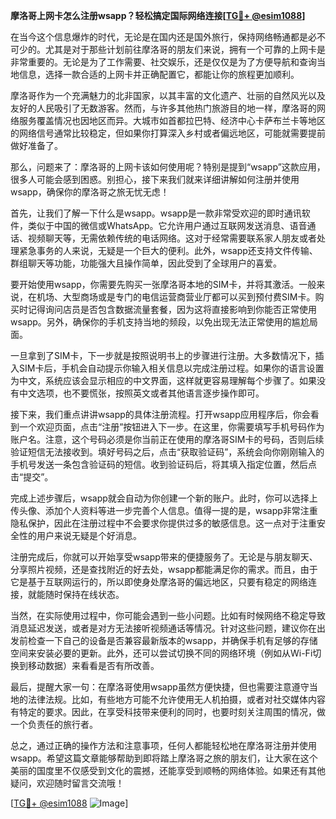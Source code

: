 **摩洛哥上网卡怎么注册wsapp？轻松搞定国际网络连接[[TG💪+ @esim1088](https://t.me/s/esim1088)]**

在当今这个信息爆炸的时代，无论是在国内还是国外旅行，保持网络畅通都是必不可少的。尤其是对于那些计划前往摩洛哥的朋友们来说，拥有一个可靠的上网卡是非常重要的。无论是为了工作需要、社交娱乐，还是仅仅是为了方便导航和查询当地信息，选择一款合适的上网卡并正确配置它，都能让你的旅程更加顺利。

摩洛哥作为一个充满魅力的北非国家，以其丰富的文化遗产、壮丽的自然风光以及友好的人民吸引了无数游客。然而，与许多其他热门旅游目的地一样，摩洛哥的网络服务覆盖情况也因地区而异。大城市如首都拉巴特、经济中心卡萨布兰卡等地区的网络信号通常比较稳定，但如果你打算深入乡村或者偏远地区，可能就需要提前做好准备了。

那么，问题来了：摩洛哥的上网卡该如何使用呢？特别是提到“wsapp”这款应用，很多人可能会感到困惑。别担心，接下来我们就来详细讲解如何注册并使用wsapp，确保你的摩洛哥之旅无忧无虑！

首先，让我们了解一下什么是wsapp。wsapp是一款非常受欢迎的即时通讯软件，类似于中国的微信或WhatsApp。它允许用户通过互联网发送消息、语音通话、视频聊天等，无需依赖传统的电话网络。这对于经常需要联系家人朋友或者处理紧急事务的人来说，无疑是一个巨大的便利。此外，wsapp还支持文件传输、群组聊天等功能，功能强大且操作简单，因此受到了全球用户的喜爱。

要开始使用wsapp，你需要先购买一张摩洛哥本地的SIM卡，并将其激活。一般来说，在机场、大型商场或是专门的电信运营商营业厅都可以买到预付费SIM卡。购买时记得询问店员是否包含数据流量套餐，因为这将直接影响到你能否正常使用wsapp。另外，确保你的手机支持当地的频段，以免出现无法正常使用的尴尬局面。

一旦拿到了SIM卡，下一步就是按照说明书上的步骤进行注册。大多数情况下，插入SIM卡后，手机会自动提示你输入相关信息以完成注册过程。如果你的语言设置为中文，系统应该会显示相应的中文界面，这样就更容易理解每个步骤了。如果没有中文选项，也不要慌张，按照英文或者其他语言逐步操作即可。

接下来，我们重点讲讲wsapp的具体注册流程。打开wsapp应用程序后，你会看到一个欢迎页面，点击“注册”按钮进入下一步。在这里，你需要填写手机号码作为账户名。注意，这个号码必须是你当前正在使用的摩洛哥SIM卡的号码，否则后续验证短信无法接收到。填好号码之后，点击“获取验证码”，系统会向你刚刚输入的手机号发送一条包含验证码的短信。收到验证码后，将其填入指定位置，然后点击“提交”。

完成上述步骤后，wsapp就会自动为你创建一个新的账户。此时，你可以选择上传头像、添加个人资料等进一步完善个人信息。值得一提的是，wsapp非常注重隐私保护，因此在注册过程中不会要求你提供过多的敏感信息。这一点对于注重安全性的用户来说无疑是个好消息。

注册完成后，你就可以开始享受wsapp带来的便捷服务了。无论是与朋友聊天、分享照片视频，还是查找附近的好去处，wsapp都能满足你的需求。而且，由于它是基于互联网运行的，所以即使身处摩洛哥的偏远地区，只要有稳定的网络连接，就能随时保持在线状态。

当然，在实际使用过程中，你可能会遇到一些小问题。比如有时候网络不稳定导致消息延迟发送，或者是对方无法接听视频通话等情况。针对这些问题，建议你在出发前检查一下自己的设备是否兼容最新版本的wsapp，并确保手机有足够的存储空间来安装必要的更新。此外，还可以尝试切换不同的网络环境（例如从Wi-Fi切换到移动数据）来看看是否有所改善。

最后，提醒大家一句：在摩洛哥使用wsapp虽然方便快捷，但也需要注意遵守当地的法律法规。比如，有些地方可能不允许使用无人机拍摄，或者对社交媒体内容有特定的要求。因此，在享受科技带来便利的同时，也要时刻关注周围的情况，做一个负责任的旅行者。

总之，通过正确的操作方法和注意事项，任何人都能轻松地在摩洛哥注册并使用wsapp。希望这篇文章能够帮助到即将踏上摩洛哥之旅的朋友们，让大家在这个美丽的国度里不仅感受到文化的震撼，还能享受到顺畅的网络体验。如果还有其他疑问，欢迎随时留言交流哦！

[[TG💪+ @esim1088](https://t.me/s/esim1088) ![Image](https://i.postimg.cc/4NQfJmqS/Snipaste-2025-05-13-00-14-12.png)]